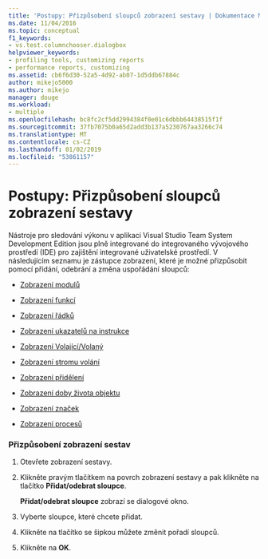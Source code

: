 ```yaml
---
title: 'Postupy: Přizpůsobení sloupců zobrazení sestavy | Dokumentace Microsoftu'
ms.date: 11/04/2016
ms.topic: conceptual
f1_keywords:
- vs.test.columnchooser.dialogbox
helpviewer_keywords:
- profiling tools, customizing reports
- performance reports, customizing
ms.assetid: cb6f6d30-52a5-4d92-ab07-1d5ddb67884c
author: mikejo5000
ms.author: mikejo
manager: douge
ms.workload:
- multiple
ms.openlocfilehash: bc8fc2cf5dd2994384f0e01c6dbbb64438515f1f
ms.sourcegitcommit: 37fb7075b0a65d2add3b137a5230767aa3266c74
ms.translationtype: MT
ms.contentlocale: cs-CZ
ms.lasthandoff: 01/02/2019
ms.locfileid: "53861157"
---
```

# <a name="how-to-customize-report-view-columns"></a>Postupy: Přizpůsobení sloupců zobrazení sestavy
Nástroje pro sledování výkonu v aplikaci Visual Studio Team System Development Edition jsou plně integrované do integrovaného vývojového prostředí (IDE) pro zajištění integrované uživatelské prostředí. V následujícím seznamu je zástupce zobrazení, které je možné přizpůsobit pomocí přidání, odebrání a změna uspořádání sloupců:  
  
-   [Zobrazení modulů](../profiling/modules-view.md)  
  
-   [Zobrazení funkcí](../profiling/functions-view.md)  
  
-   [Zobrazení řádků](../profiling/lines-view.md)  
  
-   [Zobrazení ukazatelů na instrukce](../profiling/instruction-pointers-ips-view.md)  
  
-   [Zobrazení Volající/Volaný](../profiling/caller-callee-view.md)  
  
-   [Zobrazení stromu volání](../profiling/call-tree-view.md)  
  
-   [Zobrazení přidělení](../profiling/dotnet-memory-allocations-view.md)  
  
-   [Zobrazení doby života objektu](../profiling/object-lifetime-view.md)  
  
-   [Zobrazení značek](../profiling/marks-view.md)  
  
-   [Zobrazení procesů](../profiling/process-view.md)  
  
### <a name="to-customize-a-report-view"></a>Přizpůsobení zobrazení sestav  
  
1.  Otevřete zobrazení sestavy.  
  
2.  Klikněte pravým tlačítkem na povrch zobrazení sestavy a pak klikněte na tlačítko **Přidat/odebrat sloupce**.  
  
     **Přidat/odebrat sloupce** zobrazí se dialogové okno.  
  
3.  Vyberte sloupce, které chcete přidat.  
  
4.  Klikněte na tlačítko se šipkou můžete změnit pořadí sloupců.  
  
5.  Klikněte na **OK**.